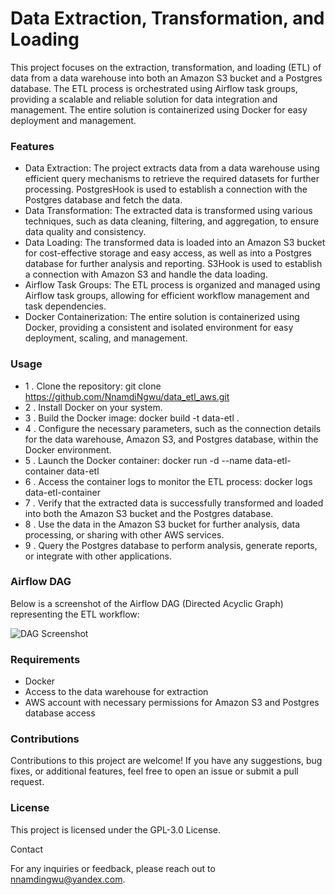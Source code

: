 # Data Extraction, Transformation, and Loading

This project focuses on the extraction, transformation, and loading (ETL) of data from a data warehouse into both an Amazon S3 bucket and a Postgres database. The ETL process is orchestrated using Airflow task groups, providing a scalable and reliable solution for data integration and management. The entire solution is containerized using Docker for easy deployment and management.

### Features

* Data Extraction: The project extracts data from a data warehouse using efficient query mechanisms to retrieve the required datasets for further processing. PostgresHook is used to establish a connection with the Postgres database and fetch the data.
* Data Transformation: The extracted data is transformed using various techniques, such as data cleaning, filtering, and aggregation, to ensure data quality and consistency.
* Data Loading: The transformed data is loaded into an Amazon S3 bucket for cost-effective storage and easy access, as well as into a Postgres database for further analysis and reporting. S3Hook is used to establish a connection with Amazon S3 and handle the data loading.
* Airflow Task Groups: The ETL process is organized and managed using Airflow task groups, allowing for efficient workflow management and task dependencies.
* Docker Containerization: The entire solution is containerized using Docker, providing a consistent and isolated environment for easy deployment, scaling, and management.

### Usage

* 1 . Clone the repository: git clone https://github.com/NnamdiNgwu/data_etl_aws.git
* 2 . Install Docker on your system.
* 3 . Build the Docker image: docker build -t data-etl .
* 4 . Configure the necessary parameters, such as the connection details for the data warehouse, Amazon S3, and Postgres database, within the Docker environment.
* 5 . Launch the Docker container: docker run -d --name data-etl-container data-etl
* 6 . Access the container logs to monitor the ETL process: docker logs data-etl-container
* 7 . Verify that the extracted data is successfully transformed and loaded into both the Amazon S3 bucket and the Postgres database.
* 8 . Use the data in the Amazon S3 bucket for further analysis, data processing, or sharing with other AWS services.
* 9 . Query the Postgres database to perform analysis, generate reports, or integrate with other applications.

### Airflow DAG

Below is a screenshot of the Airflow DAG (Directed Acyclic Graph) representing the ETL workflow:

![DAG Screenshot](https://github.com/NnamdiNgwu/data_etl_aws/blob/main/airflow_screenshot.png)

### Requirements

* Docker
* Access to the data warehouse for extraction
* AWS account with necessary permissions for Amazon S3 and Postgres database access

### Contributions

Contributions to this project are welcome! If you have any suggestions, bug fixes, or additional features, feel free to open an issue or submit a pull request.

### License

This project is licensed under the GPL-3.0 License.

Contact

For any inquiries or feedback, please reach out to nnamdingwu@yandex.com.

